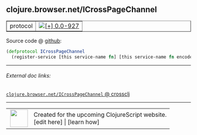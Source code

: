 ## clojure.browser.net/ICrossPageChannel



 <table border="1">
<tr>
<td>protocol</td>
<td><a href="https://github.com/cljsinfo/cljs-api-docs/tree/0.0-927"><img valign="middle" alt="[+] 0.0-927" title="Added in 0.0-927" src="https://img.shields.io/badge/+-0.0--927-lightgrey.svg"></a> </td>
</tr>
</table>









Source code @ [github](https://github.com/clojure/clojurescript/blob/r3190/src/cljs/clojure/browser/net.cljs#L86-L87):

```clj
(defprotocol ICrossPageChannel
  (register-service [this service-name fn] [this service-name fn encode-json?]))
```

<!--
Repo - tag - source tree - lines:

 <pre>
clojurescript @ r3190
└── src
    └── cljs
        └── clojure
            └── browser
                └── <ins>[net.cljs:86-87](https://github.com/clojure/clojurescript/blob/r3190/src/cljs/clojure/browser/net.cljs#L86-L87)</ins>
</pre>

-->

---



###### External doc links:

[`clojure.browser.net/ICrossPageChannel` @ crossclj](http://crossclj.info/fun/clojure.browser.net.cljs/ICrossPageChannel.html)<br>

---

 <table>
<tr><td>
<img valign="middle" align="right" width="48px" src="http://i.imgur.com/Hi20huC.png">
</td><td>
Created for the upcoming ClojureScript website.<br>
[edit here] | [learn how]
</td></tr></table>

[edit here]:https://github.com/cljsinfo/cljs-api-docs/blob/master/cljsdoc/clojure.browser.net_ICrossPageChannel.cljsdoc
[learn how]:https://github.com/cljsinfo/cljs-api-docs/wiki/cljsdoc-files

<!--

This information was too distracting to show to readers, but I'll leave it
commented here since it is helpful to:

- pretty-print the data used to generate this document
- and show how to retrieve that data



The API data for this symbol:

```clj
{:ns "clojure.browser.net",
 :name "ICrossPageChannel",
 :type "protocol",
 :full-name-encode "clojure.browser.net_ICrossPageChannel",
 :source {:code "(defprotocol ICrossPageChannel\n  (register-service [this service-name fn] [this service-name fn encode-json?]))",
          :title "Source code",
          :repo "clojurescript",
          :tag "r3190",
          :filename "src/cljs/clojure/browser/net.cljs",
          :lines [86 87]},
 :methods [{:name "register-service",
            :signature ["[this service-name fn]"
                        "[this service-name fn encode-json?]"],
            :docstring nil}],
 :full-name "clojure.browser.net/ICrossPageChannel",
 :history [["+" "0.0-927"]]}

```

Retrieve the API data for this symbol:

```clj
;; from Clojure REPL
(require '[clojure.edn :as edn])
(-> (slurp "https://raw.githubusercontent.com/cljsinfo/cljs-api-docs/catalog/cljs-api.edn")
    (edn/read-string)
    (get-in [:symbols "clojure.browser.net/ICrossPageChannel"]))
```

-->
